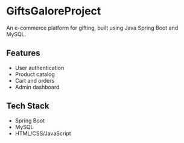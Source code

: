 
# GiftsGaloreProject

An e-commerce platform for gifting, built using Java Spring Boot and MySQL.

## Features
- User authentication
- Product catalog
- Cart and orders
- Admin dashboard

## Tech Stack
- Spring Boot
- MySQL
- HTML/CSS/JavaScript
